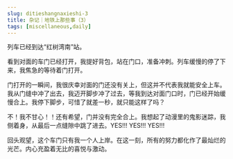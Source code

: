 ```yaml
---
slug: ditieshangnaxieshi-3
title: 杂记｜地铁上那些事（3）
tags: [miscellaneous,daily]
--- 
```


列车已经到达“红树湾南”站。

看到对面的车门已经打开，我提好背包，站在门口，准备冲刺。列车缓慢的停了下来，我焦急的等待着门打开。
<!-- truncate -->

门打开的一瞬间，我很庆幸对面的门还没有关上，但这并不代表我就能安全上车。我从门缝中冲了出去，我迈开脚步冲了过去，等我到达对面门口时，门已经开始缓慢合上。我停下脚步，可惜了就差一秒，就只能这样了吗？

不！我不甘心！！还有希望，门并没有完全合上。我想起了动漫里的鬼影迷踪，我侧着身，从最后一点缝隙中跳了进去。YES!!! YES!!! YES!!! 

回头观望，这个车门只有我一个人上岸。在这一刻，所有的努力都化作了最灿烂的光芒。内心充盈着无比的喜悦与激动。